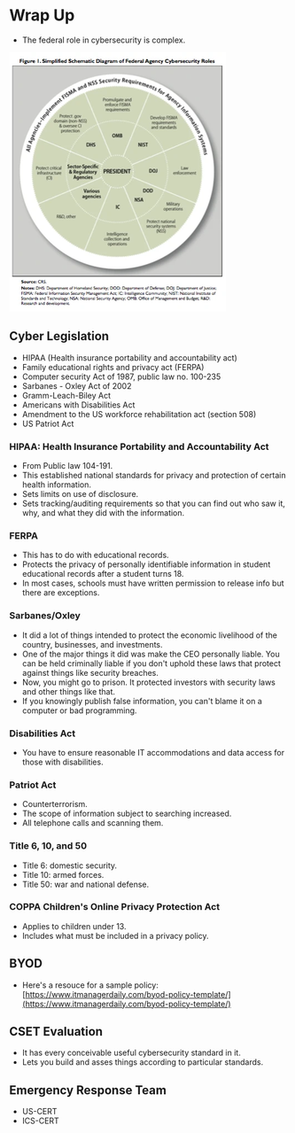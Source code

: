 # Wrap Up

* The federal role in cybersecurity is complex.

![](<../../../../.gitbook/assets/image (640) (1) (1) (1).png>)

## Cyber Legislation

* HIPAA (Health insurance portability and accountability act)
* Family educational rights and privacy act (FERPA)
* Computer security Act of 1987, public law no. 100-235
* Sarbanes - Oxley Act of 2002
* Gramm-Leach-Biley Act
* Americans with Disabilities Act
* Amendment to the US workforce rehabilitation act (section 508)
* US Patriot Act

### HIPAA: Health Insurance Portability and Accountability Act

* From Public law 104-191.
* This established national standards for privacy and protection of certain health information.
* Sets limits on use of disclosure.
* Sets tracking/auditing requirements so that you can find out who saw it, why, and what they did with the information.

### FERPA

* This has to do with educational records.
* Protects the privacy of personally identifiable information in student educational records after a student turns 18.
* In most cases, schools must have written permission to release info but there are exceptions.

### Sarbanes/Oxley

* It did a lot of things intended to protect the economic livelihood of the country, businesses, and investments.
* One of the major things it did was make the CEO personally liable. You can be held criminally liable if you don't uphold these laws that protect against things like security breaches.
* Now, you might go to prison. It protected investors with security laws and other things like that.
* If you knowingly publish false information, you can't blame it on a computer or bad programming.

### Disabilities Act

* You have to ensure reasonable IT accommodations and data access for those with disabilities.

### Patriot Act

* Counterterrorism.
* The scope of information subject to searching increased.
* All telephone calls and scanning them.

### Title 6, 10, and 50

* Title 6: domestic security.
* Title 10: armed forces.
* Title 50: war and national defense.

### COPPA Children's Online Privacy Protection Act

* Applies to children under 13.
* Includes what must be included in a privacy policy.

## BYOD

* Here's a resouce for a sample policy: [https://www.itmanagerdaily.com/byod-policy-template/](https://www.itmanagerdaily.com/byod-policy-template/)

## CSET Evaluation

* It has every conceivable useful cybersecurity standard in it.
* Lets you build and asses things according to particular standards.

## Emergency Response Team

* US-CERT
* ICS-CERT
